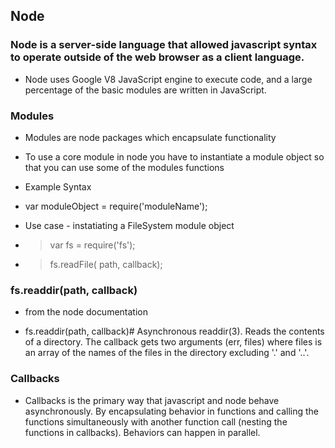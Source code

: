 ##  Node

###  Node is a server-side language that allowed javascript syntax to operate outside of the web browser as a client language.

  *  Node uses Google V8 JavaScript engine to execute code, and a large percentage of the basic modules are written in JavaScript.

###  Modules

  *  Modules are node packages which encapsulate functionality

  *  To use a core module in node you have to instantiate a module object so that you can use some of the modules functions

  *  Example Syntax

  *  var moduleObject = require('moduleName');

  *  Use case - instatiating a FileSystem module object

  *  >  var fs = require('fs');

  *  >  fs.readFile( path, callback);

###  fs.readdir(path, callback)

  *  from the node documentation

  *  fs.readdir(path, callback)#
Asynchronous readdir(3). Reads the contents of a directory. The callback gets two arguments (err, files) where files is an array of the names of the files in the directory excluding '.' and '..'.

###  Callbacks

  *  Callbacks is the primary way that javascript and node behave asynchronously.  By encapsulating behavior in functions and calling the functions simultaneously with another function call (nesting the functions in callbacks).  Behaviors can happen in parallel.
